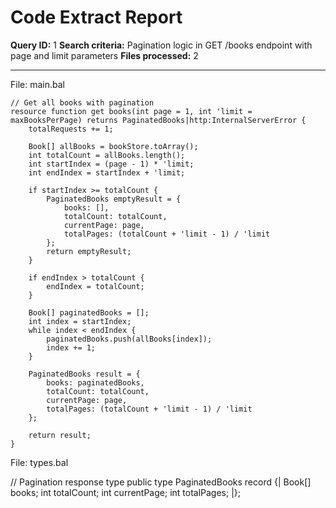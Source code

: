 # Code Extract Report

**Query ID:** 1
**Search criteria:** Pagination logic in GET /books endpoint with page and limit parameters
**Files processed:** 2

---

File: main.bal

    // Get all books with pagination
    resource function get books(int page = 1, int 'limit = maxBooksPerPage) returns PaginatedBooks|http:InternalServerError {
        totalRequests += 1;

        Book[] allBooks = bookStore.toArray();
        int totalCount = allBooks.length();
        int startIndex = (page - 1) * 'limit;
        int endIndex = startIndex + 'limit;

        if startIndex >= totalCount {
            PaginatedBooks emptyResult = {
                books: [],
                totalCount: totalCount,
                currentPage: page,
                totalPages: (totalCount + 'limit - 1) / 'limit
            };
            return emptyResult;
        }

        if endIndex > totalCount {
            endIndex = totalCount;
        }

        Book[] paginatedBooks = [];
        int index = startIndex;
        while index < endIndex {
            paginatedBooks.push(allBooks[index]);
            index += 1;
        }

        PaginatedBooks result = {
            books: paginatedBooks,
            totalCount: totalCount,
            currentPage: page,
            totalPages: (totalCount + 'limit - 1) / 'limit
        };

        return result;
    }

File: types.bal

// Pagination response type
public type PaginatedBooks record {|
    Book[] books;
    int totalCount;
    int currentPage;
    int totalPages;
|};
